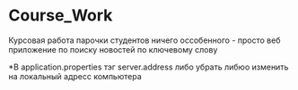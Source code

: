 # Course_Work
Курсовая работа парочки студентов
ничего оссобенного - просто веб приложение по поиску новостей по ключевому слову 

*В application.properties тэг server.address либо убрать либюо изменить на локальный адресс компьютера 
